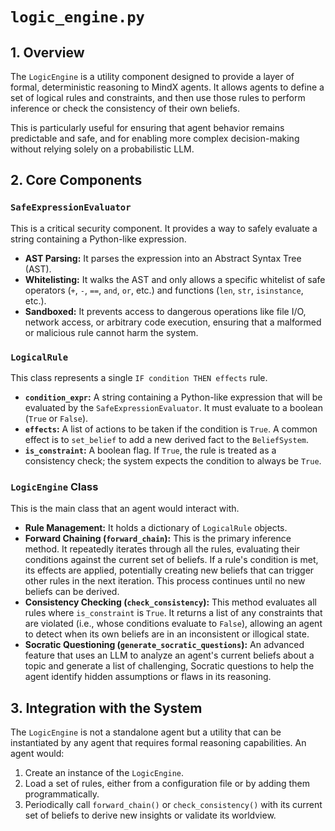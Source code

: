 # `logic_engine.py`

## 1. Overview

The `LogicEngine` is a utility component designed to provide a layer of formal, deterministic reasoning to MindX agents. It allows agents to define a set of logical rules and constraints, and then use those rules to perform inference or check the consistency of their own beliefs.

This is particularly useful for ensuring that agent behavior remains predictable and safe, and for enabling more complex decision-making without relying solely on a probabilistic LLM.

## 2. Core Components

### `SafeExpressionEvaluator`

This is a critical security component. It provides a way to safely evaluate a string containing a Python-like expression.

-   **AST Parsing:** It parses the expression into an Abstract Syntax Tree (AST).
-   **Whitelisting:** It walks the AST and only allows a specific whitelist of safe operators (`+`, `-`, `==`, `and`, `or`, etc.) and functions (`len`, `str`, `isinstance`, etc.).
-   **Sandboxed:** It prevents access to dangerous operations like file I/O, network access, or arbitrary code execution, ensuring that a malformed or malicious rule cannot harm the system.

### `LogicalRule`

This class represents a single `IF condition THEN effects` rule.

-   **`condition_expr`:** A string containing a Python-like expression that will be evaluated by the `SafeExpressionEvaluator`. It must evaluate to a boolean (`True` or `False`).
-   **`effects`:** A list of actions to be taken if the condition is `True`. A common effect is to `set_belief` to add a new derived fact to the `BeliefSystem`.
-   **`is_constraint`:** A boolean flag. If `True`, the rule is treated as a consistency check; the system expects the condition to always be `True`.

### `LogicEngine` Class

This is the main class that an agent would interact with.

-   **Rule Management:** It holds a dictionary of `LogicalRule` objects.
-   **Forward Chaining (`forward_chain`):** This is the primary inference method. It repeatedly iterates through all the rules, evaluating their conditions against the current set of beliefs. If a rule's condition is met, its effects are applied, potentially creating new beliefs that can trigger other rules in the next iteration. This process continues until no new beliefs can be derived.
-   **Consistency Checking (`check_consistency`):** This method evaluates all rules where `is_constraint` is `True`. It returns a list of any constraints that are violated (i.e., whose conditions evaluate to `False`), allowing an agent to detect when its own beliefs are in an inconsistent or illogical state.
-   **Socratic Questioning (`generate_socratic_questions`):** An advanced feature that uses an LLM to analyze an agent's current beliefs about a topic and generate a list of challenging, Socratic questions to help the agent identify hidden assumptions or flaws in its reasoning.

## 3. Integration with the System

The `LogicEngine` is not a standalone agent but a utility that can be instantiated by any agent that requires formal reasoning capabilities. An agent would:
1.  Create an instance of the `LogicEngine`.
2.  Load a set of rules, either from a configuration file or by adding them programmatically.
3.  Periodically call `forward_chain()` or `check_consistency()` with its current set of beliefs to derive new insights or validate its worldview.
